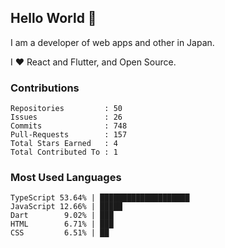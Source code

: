 ## Hello World 👋

I am a developer of web apps and other in Japan.

I ❤️ React and Flutter, and Open Source.

### Contributions

<!-- contributions start -->

    Repositories         : 50
    Issues               : 26
    Commits              : 748
    Pull-Requests        : 157
    Total Stars Earned   : 4
    Total Contributed To : 1

<!-- contributions end -->

### Most Used Languages

<!-- most-used-languages start -->

    TypeScript 53.64% | ████████████████████
    JavaScript 12.66% | █████
    Dart        9.02% | ███
    HTML        6.71% | ███
    CSS         6.51% | ██

<!-- most-used-languages end -->
